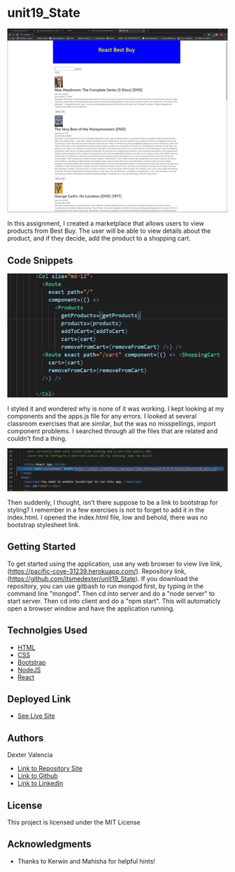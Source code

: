 # unit19_State

![Click Here!](./pics/bestbuy.gif)

In this assignment, I created a marketplace that allows users to view products from Best Buy. The user will be able to view details about the product, and if they decide, add the product to a shopping cart.  

## Code Snippets

![OMG](./pics/components.jpg)

I styled it and wondered why is none of it was working. I kept looking at my components and the apps.js file for any errors. I looked at several classroom exercises that are similar, but the was no misspellings, import component problems. I searched through all the files that are related and couldn't find a thing.

![OMG](./pics/bootstrap.jpg)

Then suddenly, I thought, isn't there suppose to be a link to bootstrap for styling? I remember in a few exercises is not to forget to add it in the index.html. I opened the index.html file, low and behold, there was no bootstrap stylesheet link. 

## Getting Started

To get started using the application, use any web browser to view live link, (https://pacific-cove-31239.herokuapp.com/). Repository link, (https://github.com/itsmedexter/unit19_State). If you download the repository, you can use gitbash to run mongod first, by typing in the command line "mongod". Then cd into server and do a "node server" to start server. Then cd into client and do a "npm start". This will automaticly open a browser window and have the application running.   

## Technolgies Used

* [HTML](https://developer.mozilla.org/en-US/docs/Web/HTML)
* [CSS](https://developer.mozilla.org/en-US/docs/Web/CSS)
* [Bootstrap](https://getbootstrap.com/)
* [NodeJS](https://nodejs.org/en/)
* [React](https://reactjs.org/)



## Deployed Link

* [See Live Site](https://pacific-cove-31239.herokuapp.com/)


## Authors

Dexter Valencia 

- [Link to Repository Site](https://github.com/itsmedexter/unit19_State)
- [Link to Github](https://github.com/itsmedexter)
- [Link to LinkedIn](https://www.linkedin.com/in/dextervalencia/)

## License

This project is licensed under the MIT License 

## Acknowledgments

* Thanks to Kerwin and Mahisha for helpful hints!  

